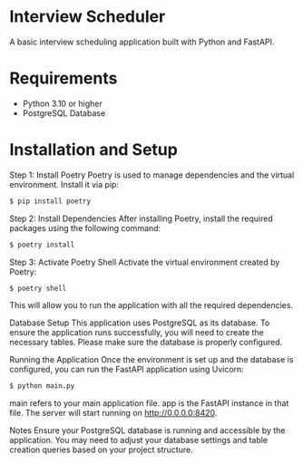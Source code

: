 # Interview Scheduler
A basic interview scheduling application built with Python and FastAPI.

# Requirements
* Python 3.10 or higher
* PostgreSQL Database

# Installation and Setup
Step 1: Install Poetry
Poetry is used to manage dependencies and the virtual environment. Install it via pip:

```sh
$ pip install poetry
```
Step 2: Install Dependencies
After installing Poetry, install the required packages using the following command:

```sh
$ poetry install
```

Step 3: Activate Poetry Shell
Activate the virtual environment created by Poetry:

```sh
$ poetry shell
```
This will allow you to run the application with all the required dependencies.

Database Setup
This application uses PostgreSQL as its database. To ensure the application runs successfully, you will need to create the necessary tables. Please make sure the database is properly configured.

Running the Application
Once the environment is set up and the database is configured, you can run the FastAPI application using Uvicorn:


```sh
$ python main.py
```
main refers to your main application file.
app is the FastAPI instance in that file.
The server will start running on http://0.0.0.0:8420.

Notes
Ensure your PostgreSQL database is running and accessible by the application.
You may need to adjust your database settings and table creation queries based on your project structure.
